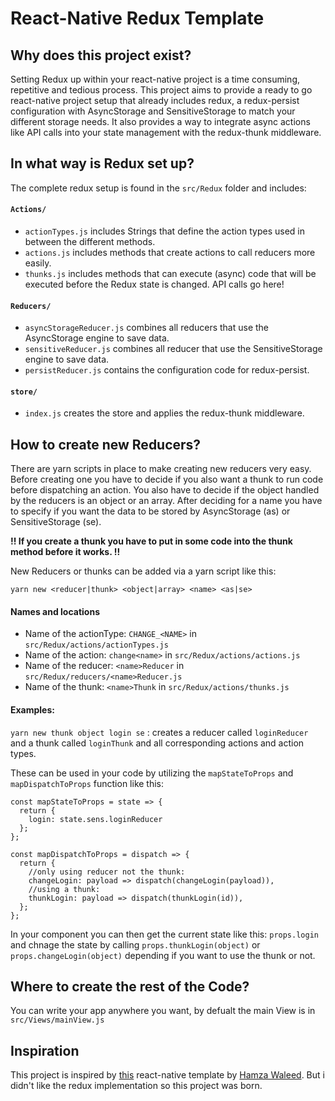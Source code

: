 # React-Native Redux Template

## Why does this project exist?

Setting Redux up within your react-native project is a time consuming, repetitive and tedious process. This project aims to provide a ready to go react-native project setup that already includes redux, a redux-persist configuration with AsyncStorage and SensitiveStorage to match your different storage needs. It also provides a way to integrate async actions like API calls into your state management with the redux-thunk middleware.

## In what way is Redux set up?

The complete redux setup is found in the `src/Redux` folder and includes:

#### `Actions/`
- `actionTypes.js` includes Strings that define the action types used in between the different methods.  
- `actions.js` includes methods that create actions to call reducers more easily.
- `thunks.js` includes methods that can execute (async) code that will be executed before the Redux state is changed. API calls go here!

#### `Reducers/`
- `asyncStorageReducer.js` combines all reducers that use the AsyncStorage engine to save data.
- `sensitiveReducer.js` combines all reducer that use the SensitiveStorage engine to save data.
- `persistReducer.js` contains the configuration code for redux-persist.

#### `store/`
- `index.js` creates the store and applies the redux-thunk middleware.

## How to create new Reducers?

There are yarn scripts in place to make creating new reducers very easy. Before creating one you have to decide if you also want a thunk to run code before dispatching an action. You also have to decide if the object handled by the reducers is an object or an array. After deciding for a name you have to specify if you want the data to be stored by AsyncStorage (as) or SensitiveStorage (se).

**!! If you create a thunk you have to put in some code into the thunk method before it works. !!**

New Reducers or thunks can be added via a yarn script like this:

`yarn new <reducer|thunk> <object|array> <name> <as|se>`

#### Names and locations

- Name of the actionType: `CHANGE_<NAME>` in `src/Redux/actions/actionTypes.js`
- Name of the action: `change<name>` in `src/Redux/actions/actions.js`
- Name of the reducer: `<name>Reducer` in `src/Redux/reducers/<name>Reducer.js`
- Name of the thunk: `<name>Thunk` in `src/Redux/actions/thunks.js`

#### Examples:

`yarn new thunk object login se` : creates a reducer called `loginReducer` and a thunk called `loginThunk` and all corresponding actions and action types.

These can be used in your code by utilizing the `mapStateToProps` and `mapDispatchToProps` function like this:

```
const mapStateToProps = state => {
  return {
    login: state.sens.loginReducer
  };
};
```

```
const mapDispatchToProps = dispatch => {
  return {
    //only using reducer not the thunk:
    changeLogin: payload => dispatch(changeLogin(payload)),
    //using a thunk:
    thunkLogin: payload => dispatch(thunkLogin(id)),
  };
};
```

In your component you can then get the current state like this: `props.login` and chnage the state by calling `props.thunkLogin(object)` or `props.changeLogin(object)` depending if you want to use the thunk or not.

## Where to create the rest of the Code?

You can write your app anywhere you want, by defualt the main View is in `src/Views/mainView.js`

## Inspiration

This project is inspired by [this](https://github.com/hamzawaleed0102/react-native-automated-boilerplate) react-native template by [Hamza Waleed](https://github.com/hamzawaleed0102). But i didn't like the redux implementation so this project was born.
